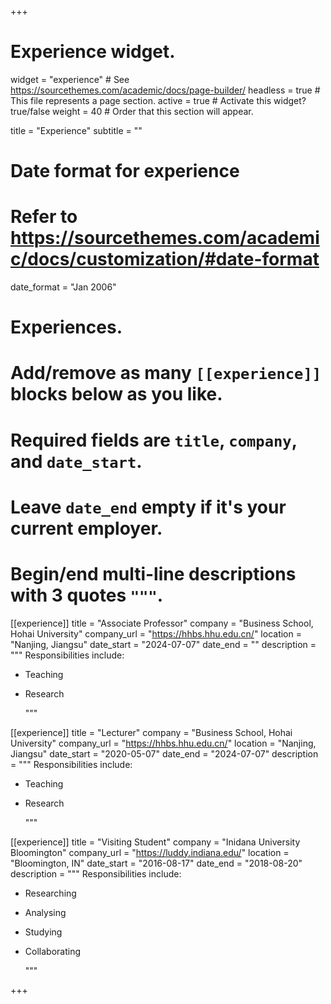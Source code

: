+++
# Experience widget.
widget = "experience"  # See https://sourcethemes.com/academic/docs/page-builder/
headless = true  # This file represents a page section.
active = true  # Activate this widget? true/false
weight = 40  # Order that this section will appear.

title = "Experience"
subtitle = ""

# Date format for experience
#   Refer to https://sourcethemes.com/academic/docs/customization/#date-format
date_format = "Jan 2006"

# Experiences.
#   Add/remove as many `[[experience]]` blocks below as you like.
#   Required fields are `title`, `company`, and `date_start`.
#   Leave `date_end` empty if it's your current employer.
#   Begin/end multi-line descriptions with 3 quotes `"""`.
[[experience]]
  title = "Associate Professor"
  company = "Business School, Hohai University"
  company_url = "https://hhbs.hhu.edu.cn/"
  location = "Nanjing, Jiangsu"
  date_start = "2024-07-07"
  date_end = ""
  description = """
  Responsibilities include:

  * Teaching

  * Research

    """

[[experience]]
  title = "Lecturer"
  company = "Business School, Hohai University"
  company_url = "https://hhbs.hhu.edu.cn/"
  location = "Nanjing, Jiangsu"
  date_start = "2020-05-07"
  date_end = "2024-07-07"
  description = """
  Responsibilities include:

  * Teaching

  * Research

    """


[[experience]]
  title = "Visiting Student"
  company = "Inidana University Bloomington"
  company_url = "https://luddy.indiana.edu/"
  location = "Bloomington, IN"
  date_start = "2016-08-17"
  date_end = "2018-08-20"
  description = """
  Responsibilities include:

  * Researching

  * Analysing

  * Studying

  * Collaborating

      """

+++
